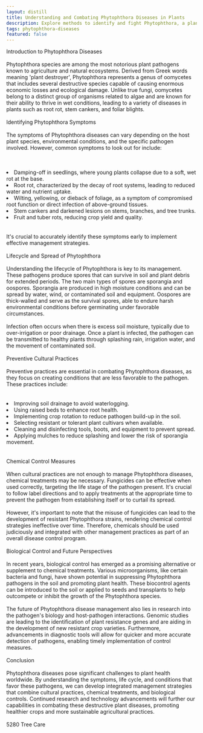 ```yaml
---
layout: distill
title: Understanding and Combating Phytophthora Diseases in Plants
description: Explore methods to identify and fight Phytophthora, a plant-damaging pathogen.
tags: phytophthora-diseases
featured: false
---
```


Introduction to Phytophthora Diseases<br /><br />Phytophthora species are among the most notorious plant pathogens known to agriculture and natural ecosystems. Derived from Greek words meaning 'plant destroyer', Phytophthora represents a genus of oomycetes that includes several destructive species capable of causing enormous economic losses and ecological damage. Unlike true fungi, oomycetes belong to a distinct group of organisms related to algae and are known for their ability to thrive in wet conditions, leading to a variety of diseases in plants such as root rot, stem cankers, and foliar blights.<br /><br />Identifying Phytophthora Symptoms<br /><br />The symptoms of Phytophthora diseases can vary depending on the host plant species, environmental conditions, and the specific pathogen involved. However, common symptoms to look out for include:<br /><br /><br /><li>Damping-off in seedlings, where young plants collapse due to a soft, wet rot at the base.</li><li>Root rot, characterized by the decay of root systems, leading to reduced water and nutrient uptake.</li><li>Wilting, yellowing, or dieback of foliage, as a symptom of compromised root function or direct infection of above-ground tissues.</li><li>Stem cankers and darkened lesions on stems, branches, and tree trunks.</li><li>Fruit and tuber rots, reducing crop yield and quality.</li><br /><br />It's crucial to accurately identify these symptoms early to implement effective management strategies.<br /><br />Lifecycle and Spread of Phytophthora<br /><br />Understanding the lifecycle of Phytophthora is key to its management. These pathogens produce spores that can survive in soil and plant debris for extended periods. The two main types of spores are sporangia and oospores. Sporangia are produced in high moisture conditions and can be spread by water, wind, or contaminated soil and equipment. Oospores are thick-walled and serve as the survival spores, able to endure harsh environmental conditions before germinating under favorable circumstances.<br /><br />Infection often occurs when there is excess soil moisture, typically due to over-irrigation or poor drainage. Once a plant is infected, the pathogen can be transmitted to healthy plants through splashing rain, irrigation water, and the movement of contaminated soil.<br /><br />Preventive Cultural Practices<br /><br />Preventive practices are essential in combating Phytophthora diseases, as they focus on creating conditions that are less favorable to the pathogen. These practices include:<br /><br /><br /><li>Improving soil drainage to avoid waterlogging.</li><li>Using raised beds to enhance root health.</li><li>Implementing crop rotation to reduce pathogen build-up in the soil.</li><li>Selecting resistant or tolerant plant cultivars when available.</li><li>Cleaning and disinfecting tools, boots, and equipment to prevent spread.</li><li>Applying mulches to reduce splashing and lower the risk of sporangia movement.</li><br /><br />Chemical Control Measures<br /><br />When cultural practices are not enough to manage Phytophthora diseases, chemical treatments may be necessary. Fungicides can be effective when used correctly, targeting the life stage of the pathogen present. It's crucial to follow label directions and to apply treatments at the appropriate time to prevent the pathogen from establishing itself or to curtail its spread.<br /><br />However, it's important to note that the misuse of fungicides can lead to the development of resistant Phytophthora strains, rendering chemical control strategies ineffective over time. Therefore, chemicals should be used judiciously and integrated with other management practices as part of an overall disease control program.<br /><br />Biological Control and Future Perspectives<br /><br />In recent years, biological control has emerged as a promising alternative or supplement to chemical treatments. Various microorganisms, like certain bacteria and fungi, have shown potential in suppressing Phytophthora pathogens in the soil and promoting plant health. These biocontrol agents can be introduced to the soil or applied to seeds and transplants to help outcompete or inhibit the growth of the Phytophthora species.<br /><br />The future of Phytophthora disease management also lies in research into the pathogen's biology and host-pathogen interactions. Genomic studies are leading to the identification of plant resistance genes and are aiding in the development of new resistant crop varieties. Furthermore, advancements in diagnostic tools will allow for quicker and more accurate detection of pathogens, enabling timely implementation of control measures.<br /><br />Conclusion<br /><br />Phytophthora diseases pose significant challenges to plant health worldwide. By understanding the symptoms, life cycle, and conditions that favor these pathogens, we can develop integrated management strategies that combine cultural practices, chemical treatments, and biological controls. Continued research and technology advancements will further our capabilities in combating these destructive plant diseases, promoting healthier crops and more sustainable agricultural practices.<br /><br />5280 Tree Care
